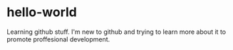 # hello-world
Learning github stuff.
I'm new to github and trying to learn more about it to promote proffesional development.
